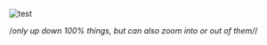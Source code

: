 ![test](https://github.com/JoshuaTwigg/Parallax-Cowboy-Demo-Site/assets/105489684/ed5f2656-3ee0-43ed-9243-604b8ddbc862)


/*only up down 100% things, but can also zoom into or out of them/*/
